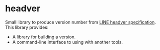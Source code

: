# headver

Small library to produce version number from [LINE headver specification](https://github.com/line/headver). This library provides:

* A library for building a version.
* A command-line interface to using with another tools.
